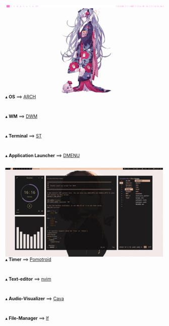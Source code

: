 <img src='Desktop.png' align='right' width='500px'/>
   
   ▴ **OS** ==> [ARCH](https://archlinux.org/)
   
   <br>
   
   ▴ **WM** ==> [DWM](https://dwm.suckless.org/)
   
   <br>
   
   ▴ **Terminal** ==> [ST](https://st.suckless.org/)
   
   <br>
   
   ▴ **Application Launcher** ==> [DMENU](https://github.com/davatorium/rofi)
   
   <br>
   
<img src='W-Space.jpg' align='left' width='500px'/>

   <br>

   ▴ **Timer** ==> [Pomotroid](https://archlinux.org/)
   
   <br>
   
   ▴ **Text-editor** ==> [nvim](https://archlinux.org/)
   
   <br>
   
   ▴ **Audio-Visualizer** ==> [Cava](https://archlinux.org/)
   
   <br>
   
   ▴ **File-Manager** ==> [lf](https://archlinux.org/)
   
